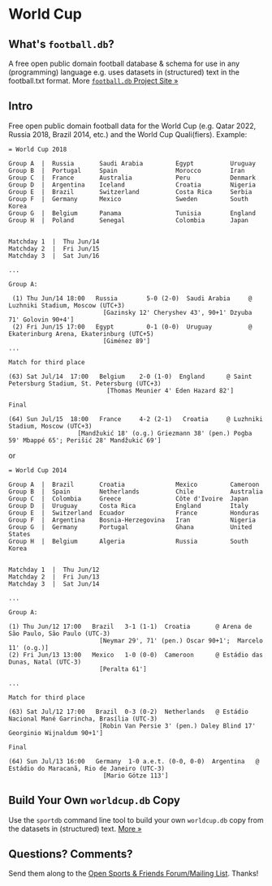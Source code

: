 # World Cup

## What's `football.db`?

A free open public domain football database & schema
for use in any (programming) language e.g. uses datasets in (structured) text in the football.txt format.
More [`football.db` Project Site »](http://openfootball.github.io)

## Intro

Free open public domain football data for the World Cup (e.g. Qatar 2022, Russia 2018, Brazil 2014, etc.)
and the World Cup Quali(fiers). Example:

```
= World Cup 2018

Group A  |  Russia       Saudi Arabia         Egypt          Uruguay
Group B  |  Portugal     Spain                Morocco        Iran
Group C  |  France       Australia            Peru           Denmark
Group D  |  Argentina    Iceland              Croatia        Nigeria
Group E  |  Brazil       Switzerland          Costa Rica     Serbia
Group F  |  Germany      Mexico               Sweden         South Korea
Group G  |  Belgium      Panama               Tunisia        England
Group H  |  Poland       Senegal              Colombia       Japan


Matchday 1  |  Thu Jun/14
Matchday 2  |  Fri Jun/15
Matchday 3  |  Sat Jun/16

...

Group A:

 (1) Thu Jun/14 18:00   Russia        5-0 (2-0)  Saudi Arabia     @ Luzhniki Stadium, Moscow (UTC+3)
                          [Gazinsky 12' Cheryshev 43', 90+1' Dzyuba 71' Golovin 90+4']
 (2) Fri Jun/15 17:00   Egypt         0-1 (0-0)  Uruguay          @ Ekaterinburg Arena, Ekaterinburg (UTC+5)
                          [Giménez 89']
...

Match for third place

(63) Sat Jul/14  17:00   Belgium    2-0 (1-0)  England      @ Saint Petersburg Stadium, St. Petersburg (UTC+3)
                           [Thomas Meunier 4' Eden Hazard 82']

Final

(64) Sun Jul/15  18:00   France     4-2 (2-1)   Croatia     @ Luzhniki Stadium, Moscow (UTC+3)
                   [Mandžukić 18' (o.g.) Griezmann 38' (pen.) Pogba 59' Mbappé 65'; Perišić 28' Mandžukić 69']

```

or

```
= World Cup 2014

Group A  |  Brazil       Croatia              Mexico         Cameroon
Group B  |  Spain        Netherlands          Chile          Australia
Group C  |  Colombia     Greece               Côte d'Ivoire  Japan
Group D  |  Uruguay      Costa Rica           England        Italy
Group E  |  Switzerland  Ecuador              France         Honduras
Group F  |  Argentina    Bosnia-Herzegovina   Iran           Nigeria
Group G  |  Germany      Portugal             Ghana          United States
Group H  |  Belgium      Algeria              Russia         South Korea


Matchday 1  |  Thu Jun/12
Matchday 2  |  Fri Jun/13
Matchday 3  |  Sat Jun/14

...

Group A:

(1) Thu Jun/12 17:00   Brazil   3-1 (1-1)  Croatia       @ Arena de São Paulo, São Paulo (UTC-3)
                         [Neymar 29', 71' (pen.) Oscar 90+1';  Marcelo 11' (o.g.)]
(2) Fri Jun/13 13:00   Mexico   1-0 (0-0)  Cameroon      @ Estádio das Dunas, Natal (UTC-3)
                         [Peralta 61']

...

Match for third place

(63) Sat Jul/12 17:00   Brazil  0-3 (0-2)  Netherlands   @ Estádio Nacional Mané Garrincha, Brasília (UTC-3)
                         [Robin Van Persie 3' (pen.) Daley Blind 17' Georginio Wijnaldum 90+1']

Final

(64) Sun Jul/13 16:00   Germany  1-0 a.e.t. (0-0, 0-0)  Argentina   @ Estádio do Maracanã, Rio de Janeiro (UTC-3)
                          [Mario Götze 113']

```


## Build Your Own `worldcup.db` Copy

Use the `sportdb` command line tool to build your own `worldcup.db` copy
from the datasets in (structured) text. [More »](https://github.com/openfootball/datafile)


## Questions? Comments?

Send them along to the
[Open Sports & Friends Forum/Mailing List](http://groups.google.com/group/opensport).
Thanks!
